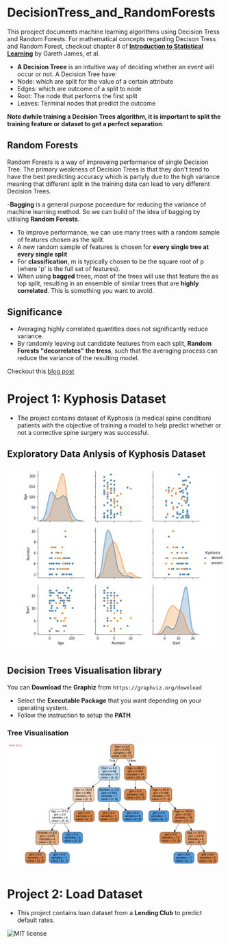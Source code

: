 # DecisionTress_and_RandomForests
 This prooject documents machine learning algorithms using Decision Tress and Random Forests. For mathematical concepts regarding Decison Tress and Random Forest, checkout chapter 8 of **[Introduction to Statistical Learning](https://blog.princehonest.com/stat-learning/)** by Gareth James, et al. 

- **A Decision Treee** is an intuitive way of deciding whether an event will occur or not. A Decision Tree have:
 - Node: which are split for the value of a certain attribute
 - Edges: which are outcome of a split to node
 - Root: The node that performs the first split
 - Leaves: Terminal nodes that predict the outcome

**Note dwhile training a Decision Trees algorithm, it is important to split the training feature or dataset to get a perfect separation**.

## Random Forests

Random Forests is a way of improveing performance of single Decision Tree. The primary weakness of Decision Trees is that they don't tend to have the best predicting accuracy which is partyly due to the high variance meaning that different split in the training data can lead to very different Decision Trees.

-**Bagging** is a general purpose poceedure for reducing the variance of machine learning method. So we can build of the idea of bagging by utilising **Random Forests**.
- To improve performance, we can use many trees with a random sample of features chosen as the split.
- A new random sample of features is chosen for **every single tree at every single split**
- For **classification**, m is typically chosen to be the square root of p (where 'p' is the full set of features).
- When using **bagged** trees, most of the trees will use that feature the as top split, resulting in an ensemble of similar trees that are **highly correlated**. This is something you want to avoid.

## Significance 
- Averaging highly correlated quantities does not significantly reduce variance.
- By randomly leaving out candidate features from each split, **Random Forests "decorrelates" the tress**, such that the averaging process can reduce the variance of the resulting model.

Checkout this [blog post](https://towardsdatascience.com/enchanted-random-forest-b08d418cb411#.hh7n1co54)

# Project 1: Kyphosis Dataset
- The project contains dataset of Kyphosis (a medical spine condition) patients with the objective of training a model to help predict whether or not a corrective spine surgery was successful. 

## Exploratory Data Anlysis of Kyphosis Dataset
![Exploratory_Data_Analysis](./images/EDA.png)

## Decision Trees Visualisation library
You can **Download** the **Graphiz** from `https://graphviz.org/download`
- Select the **Executable Package** that you want depending on your operating system.
- Follow the instruction to setup the **PATH**

### Tree Visualisation
![Kyphosis_Decision_Tree_Visualisation](./images/Decision_tree_output.png)


# Project 2: Load Dataset
- This project contains loan dataset from a **Lending Club** to predict default rates.











![MIT license](https://img.shields.io/badge/License-MIT-blue.svg)
